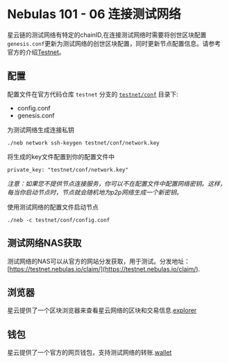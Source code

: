 # Nebulas 101 - 06 连接测试网络
星云链的测试网络有特定的chainID,在连接测试网络时需要将创世区块配置`genesis.conf`更新为测试网络的创世区块配置，同时更新节点配置信息。请参考官方的介绍[Testnet](https://github.com/nebulasio/wiki/blob/master/testnet.md)。

## 配置

配置文件在官方代码仓库 `testnet` 分支的 [`testnet/conf`](https://github.com/nebulasio/go-nebulas/tree/testnet/testnet/conf) 目录下:

- config.conf
- genesis.conf

为测试网络生成连接私钥

```
./neb network ssh-keygen testnet/conf/network.key
```

将生成的key文件配置到你的配置文件中

```
private_key: "testnet/conf/network.key"
```

*注意：如果您不提供节点连接服务，你可以不在配置文件中配置网络密钥。这样，每当你启动节点时，节点就会随机地为p2p网络生成一个新密钥。*

使用测试网络的配置文件启动节点

```
./neb -c testnet/conf/config.conf
```

## 测试网络NAS获取

测试网络的NAS可以从官方的网站分发获取，用于测试。分发地址：[https://testnet.nebulas.io/claim/](https://testnet.nebulas.io/claim/).

## 浏览器
星云提供了一个区块浏览器来查看星云网络的区块和交易信息.[explorer](https://explorer.nebulas.io/#/)

## 钱包
星云提供了一个官方的网页钱包，支持测试网络的转账.[wallet](https://github.com/nebulasio/web-wallet)